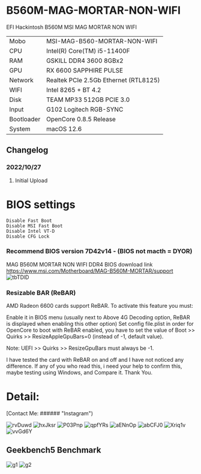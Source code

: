 # B560M-MAG-MORTAR-NON-WIFI
EFI Hackintosh B560M MSI MAG MORTAR NON WIFI

|            |                                       |
| --------   |---------------------------------------|
| Mobo       | MSI-MAG-B560-MORTAR-NON-WIFI              |
| CPU        | Intel(R) Core(TM) i5-11400F            |
| RAM        | GSKILL DDR4 3600  8GBx2            |
| GPU        | RX 6600 SAPPHIRE PULSE            |
| Network    | Realtek PCIe 2.5Gb Ethernet (RTL8125) |
| WIFI       | Intel 8265 + BT 4.2                            |
| Disk       | TEAM MP33 512GB PCIE 3.0                     |
| Input      | G102 Logitech RGB-SYNC                |
| Bootloader | OpenCore 0.8.5 Release                |
| System     | macOS 12.6                          |

## Changelog
### 2022/10/27

1. Initial Upload

# BIOS settings

    Disable Fast Boot
    Disable MSI Fast Boot
    Disable Intel VT-D
    Disable CFG Lock
    
### Recommend BIOS version 7D42v14 - (BIOS not macth = DYOR)
MAG B560M MORTAR NON WIFI DDR4 BIOS download link https://www.msi.com/Motherboard/MAG-B560M-MORTAR/support
![tbTDlD](#####)

### Resizable BAR (ReBAR)

AMD Radeon 6600 cards support ReBAR. To activate this feature you must:

Enable it in BIOS menu (usually next to Above 4G Decoding option, ReBAR is displayed when enabling this other option)
Set config file.plist in order for OpenCore to boot with ReBAR enabled, you have to set the value of Boot >> Quirks >> ResizeAppleGpuBars=0 (instead of -1, default value).

Note: UEFI >> Quirks >> ResizeGpuBars must always be -1.

I have tested the card with ReBAR on and off and I have not noticed any difference. If any of you who read this, i need your help to confirm this, maybe testing using Windows, and Compare it. Thank You.

# Detail:
[Contact Me: ###### "Instagram")

![rvDuwd](###)
![hxJksr](###)
![P03Pnp](###)
![qpfYRs](###)
![aENnOp](###)
![abCFJ0](###)
![Xriq1v](###)
![vvGd6Y](###)

## Geekbench5 Benchmark
![g1](###)
![g2](###)
